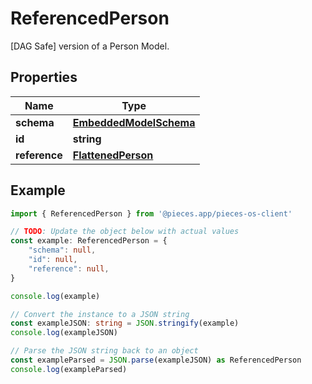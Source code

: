 
# ReferencedPerson

[DAG Safe] version of a Person Model. 

## Properties

Name | Type
------------ | -------------
**schema** | [**EmbeddedModelSchema**](EmbeddedModelSchema)
**id** | **string**
**reference** | [**FlattenedPerson**](FlattenedPerson)

## Example

```typescript
import { ReferencedPerson } from '@pieces.app/pieces-os-client'

// TODO: Update the object below with actual values
const example: ReferencedPerson = {
    "schema": null,
    "id": null,
    "reference": null,
}

console.log(example)

// Convert the instance to a JSON string
const exampleJSON: string = JSON.stringify(example)
console.log(exampleJSON)

// Parse the JSON string back to an object
const exampleParsed = JSON.parse(exampleJSON) as ReferencedPerson
console.log(exampleParsed)
```


